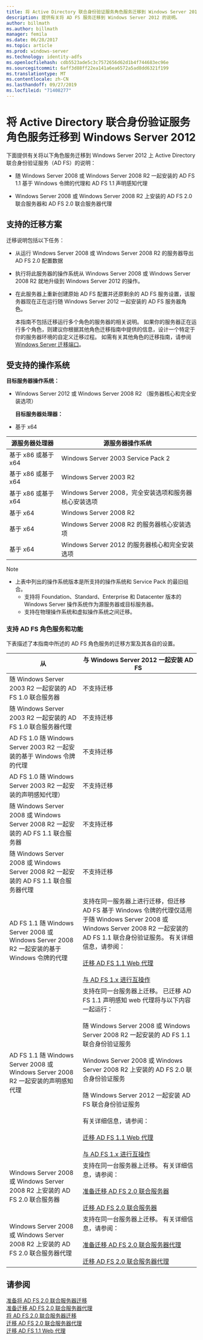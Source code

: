 ```yaml
---
title: 将 Active Directory 联合身份验证服务角色服务迁移到 Windows Server 2012
description: 提供有关将 AD FS 服务迁移到 Windows Server 2012 的说明。
author: billmath
ms.author: billmath
manager: femila
ms.date: 06/28/2017
ms.topic: article
ms.prod: windows-server
ms.technology: identity-adfs
ms.openlocfilehash: cdb5523ade5c3c7572656d62d1b4f744683ec96e
ms.sourcegitcommit: 6aff3d88ff22ea141a6ea6572a5ad8dd6321f199
ms.translationtype: MT
ms.contentlocale: zh-CN
ms.lasthandoff: 09/27/2019
ms.locfileid: "71408277"
---
```

# <a name="migrate-active-directory-federation-services-role-services-to-windows-server-2012"></a>将 Active Directory 联合身份验证服务角色服务迁移到 Windows Server 2012

下面提供有关将以下角色服务迁移到 Windows Server 2012 上 Active Directory 联合身份验证服务（AD FS）的说明：  
  
-   随 Windows Server 2008 或 Windows Server 2008 R2 一起安装的 AD FS 1.1 基于 Windows 令牌的代理和 AD FS 1.1 声明感知代理  
  
-   Windows Server 2008 或 Windows Server 2008 R2 上安装的 AD FS 2.0 联合服务器和 AD FS 2.0 联合服务器代理    
  
## <a name="supported-migration-scenarios"></a>支持的迁移方案  
 迁移说明包括以下任务：  
  
- 从运行 Windows Server 2008 或 Windows Server 2008 R2 的服务器导出 AD FS 2.0 配置数据  
  
- 执行将此服务器的操作系统从 Windows Server 2008 或 Windows Server 2008 R2 就地升级到 Windows Server 2012 的操作。
  
- 在此服务器上重新创建原始 AD FS 配置并还原剩余的 AD FS 服务设置，该服务器现在正在运行随 Windows Server 2012 一起安装的 AD FS 服务器角色。  
  
  本指南不包括迁移运行多个角色的服务器的相关说明。 如果你的服务器正在运行多个角色，则建议你根据其他角色迁移指南中提供的信息，设计一个特定于你的服务器环境的自定义迁移过程。 如需有关其他角色的迁移指南，请参阅 [Windows Server 迁移端口](https://go.microsoft.com/fwlink/?LinkId=247608)。  
  
## <a name="supported-operating-systems"></a>受支持的操作系统  
 **目标服务器操作系统：**  
  

- Windows Server 2012 或 Windows Server 2008 R2 （服务器核心和完全安装选项）  
  
  **目标服务器处理器：**  
  

- 基于 x64  
  
|源服务器处理器|源服务器操作系统|  
|-----|-----|  
|基于 x86 或基于 x64|Windows Server 2003 Service Pack 2|  
|基于 x86 或基于 x64|Windows Server 2003 R2|  
|基于 x86 或基于 x64|Windows Server 2008，完全安装选项和服务器核心安装选项|  
|基于 x64|Windows Server 2008 R2|  
|基于 x64|Windows Server 2008 R2 的服务器核心安装选项|  
|基于 x64|Windows Server 2012 的服务器核心和完全安装选项|  
  
> [!NOTE]
> - 上表中列出的操作系统版本是所支持的操作系统和 Service Pack 的最旧组合。  
>   -   支持将 Foundation、Standard、Enterprise 和 Datacenter 版本的 Windows Server 操作系统作为源服务器或目标服务器。  
>   -   支持在物理操作系统和虚拟操作系统之间迁移。  
  
### <a name="supported-ad-fs-role-services-and-features"></a>支持 AD FS 角色服务和功能  
 下表描述了本指南中所述的 AD FS 角色服务的迁移方案及其各自的设置。  
  
|从|与 Windows Server 2012 一起安装 AD FS|  
|----------|-----|  
|随 Windows Server 2003 R2 一起安装的 AD FS 1.0 联合服务器|不支持迁移|  
|随 Windows Server 2003 R2 一起安装的 AD FS 1.0 联合服务器代理|不支持迁移|  
|AD FS 1.0 随 Windows Server 2003 R2 一起安装的基于 Windows 令牌的代理|不支持迁移|  
|AD FS 1.0 随 Windows Server 2003 R2 一起安装的声明感知代理）|不支持迁移|  
|随 Windows Server 2008 或 Windows Server 2008 R2 一起安装的 AD FS 1.1 联合服务器|不支持迁移|  
|随 Windows Server 2008 或 Windows Server 2008 R2 一起安装的 AD FS 1.1 联合服务器代理|不支持迁移|  
|AD FS 1.1 随 Windows Server 2008 或 Windows Server 2008 R2 一起安装的基于 Windows 令牌的代理|支持在同一服务器上进行迁移，但迁移 AD FS 基于 Windows 令牌的代理仅适用于随 Windows Server 2008 或 Windows Server 2008 R2 一起安装的 AD FS 1.1 联合身份验证服务。 有关详细信息，请参阅：<br /><br /> [迁移 AD FS 1.1 Web 代理](migrate-the-ad-fs-web-agent.md)<br /><br /> [与 AD FS 1.x 进行互操作](Interoperating-with-AD-FS-1.x.md)|  
|AD FS 1.1 随 Windows Server 2008 或 Windows Server 2008 R2 一起安装的声明感知代理|支持在同一台服务器上迁移。 已迁移 AD FS 1.1 声明感知 web 代理将与以下内容一起运行：<br /><br /> 随 Windows Server 2008 或 Windows Server 2008 R2 一起安装的 AD FS 1.1 联合身份验证服务<br /><br /> Windows Server 2008 或 Windows Server 2008 R2 上安装的 AD FS 2.0 联合身份验证服务<br /><br /> 随 Windows Server 2012 一起安装 AD FS 联合身份验证服务<br /><br /> 有关详细信息，请参阅：<br /><br /> [迁移 AD FS 1.1 Web 代理](migrate-the-ad-fs-web-agent.md)<br /><br /> [与 AD FS 1.x 进行互操作](Interoperating-with-AD-FS-1.x.md)|  
|Windows Server 2008 或 Windows Server 2008 R2 上安装的 AD FS 2.0 联合服务器|支持在同一台服务器上迁移。 有关详细信息，请参阅：<br /><br /> [准备迁移 AD FS 2.0 联合服务器](prepare-to-migrate-ad-fs-fed-server.md)<br /><br /> [迁移 AD FS 2.0 联合服务器](migrate-the-ad-fs-fed-server.md)|  
|Windows Server 2008 或 Windows Server 2008 R2 上安装的 AD FS 2.0 联合服务器代理|支持在同一台服务器上迁移。  有关详细信息，请参阅：<br /><br /> [准备迁移 AD FS 2.0 联合服务器代理](prepare-to-migrate-ad-fs-fed-proxy.md)<br /><br /> [迁移 AD FS 2.0 联合服务器代理](migrate-the-ad-fs-2-fed-server-proxy.md)|  
  
## <a name="see-also"></a>请参阅  
 [准备将 AD FS 2.0 联合服务器迁移](prepare-to-migrate-ad-fs-fed-server.md)   
 [准备迁移 AD FS 2.0 联合服务器代理](prepare-to-migrate-ad-fs-fed-proxy.md)   
 [将 AD FS 2.0 联合服务器迁移](migrate-the-ad-fs-fed-server.md)   
 [迁移 AD FS 2.0 联合服务器代理](migrate-the-ad-fs-2-fed-server-proxy.md)   
 [迁移 AD FS 1.1 Web 代理](migrate-the-ad-fs-web-agent.md)